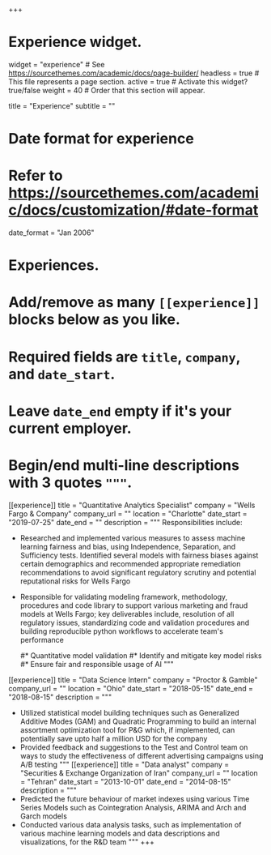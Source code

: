 +++
# Experience widget.
widget = "experience"  # See https://sourcethemes.com/academic/docs/page-builder/
headless = true  # This file represents a page section.
active = true  # Activate this widget? true/false
weight = 40  # Order that this section will appear.

title = "Experience"
subtitle = ""

# Date format for experience
#   Refer to https://sourcethemes.com/academic/docs/customization/#date-format
date_format = "Jan 2006"

# Experiences.
#   Add/remove as many `[[experience]]` blocks below as you like.
#   Required fields are `title`, `company`, and `date_start`.
#   Leave `date_end` empty if it's your current employer.
#   Begin/end multi-line descriptions with 3 quotes `"""`.
[[experience]]
  title = "Quantitative Analytics Specialist"
  company = "Wells Fargo & Company"
  company_url = ""
  location = "Charlotte"
  date_start = "2019-07-25"
  date_end = ""
  description = """
  Responsibilities include:
 * Researched and implemented various measures to assess machine learning fairness and bias, using Independence, Separation, and Sufficiency tests. Identified several models with fairness biases against certain demographics and recommended appropriate remediation recommendations to avoid significant regulatory scrutiny and potential reputational risks for Wells Fargo
* Responsible for validating modeling framework, methodology, procedures and code library to support various marketing and fraud models at Wells Fargo; key deliverables include, resolution of all regulatory issues, standardizing code and validation procedures and building reproducible python workflows to accelerate team's performance

  #* Quantitative model validation
  #* Identify and mitigate key model risks
  #* Ensure fair and responsible usage of AI
  """

[[experience]]
  title = "Data Science Intern"
  company = "Proctor & Gamble"
  company_url = ""
  location = "Ohio"
  date_start = "2018-05-15"
  date_end = "2018-08-15"
  description = """
  * Utilized statistical model building techniques such as Generalized Additive Modes (GAM) and Quadratic Programming to build an internal assortment optimization tool for P&G which, if implemented, can potentially save upto half a million USD for the company
* Provided feedback and suggestions to the Test and Control team on ways to study the effectiveness of different advertising campaigns using A/B testing 
"""
[[experience]]
  title = "Data analyst"
  company = "Securities & Exchange Organization of Iran"
  company_url = ""
  location = "Tehran"
  date_start = "2013-10-01"
  date_end = "2014-08-15"
  description = """
 * Predicted the future behaviour of market indexes using various Time Series Models such as Cointegration Analysis, ARIMA and Arch and Garch models
 * Conducted various data analysis tasks, such as implementation of various machine learning models and data descriptions and visualizations, for the R&D team 
  """
+++
